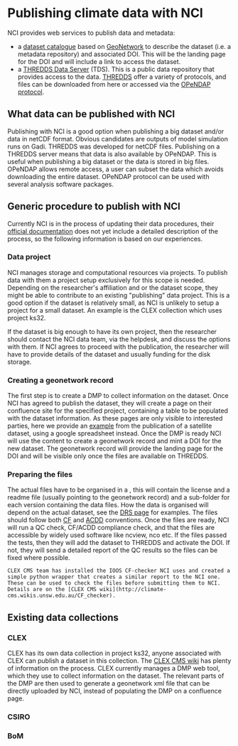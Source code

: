 # Publishing climate data with NCI

NCI provides web services to publish data and metadata:
* a [dataset catalogue](https://geonetwork.nci.org.au/geonetwork/srv/eng/catalog.search#/home) based on [GeoNetwork](geonetwork) to describe the dataset (i.e. a metadata repository) and associated DOI.  This will be the landing page for the DOI and will include a link to access the dataset. 
* a [THREDDS Data Server](https://dapds00.nci.org.au/thredds/catalog.html) (TDS). This is a public data repository that provides access to the data. [THREDDS](thredds) offer a variety of protocols, and files can be downloaded from here or accessed via the [OPeNDAP protocol](opendap).

## What data can be published with NCI
Publishing with NCI is a good option when publishing a big dataset and/or data in netCDF format. Obvious candidates are outputs of model simulation runs on Gadi. 
THREDDS was developed for netCDF files. Publishing on a THREDDS server means that data is also available by OPeNDAP. This is useful when publishing a big dataset or the data is stored in big files. OPeNDAP allows remote access, a user can subset the data which avoids downloading the entire dataset. OPeNDAP protocol can be used with several analysis software packages. 

## Generic procedure to publish with NCI
Currently NCI is in the process of updating their data procedures, their [official documentation](https://opus.nci.org.au/display/NDP/Data+Management) does not yet include a detailed description of the process, so the following information is based on our experiences.

### Data project
NCI manages storage and computational resources via projects. To publish data with them a project setup exclusively for this scope is needed. Depending on the researcher's affiliation and or the dataset scope, they might be able to contribute to an existing "publishing" data project. This is a good option if the dataset is relatively small, as NCI is unlikely to setup a project for a small dataset. An example is the CLEX collection which uses project ks32.

If the dataset is big enough to have its own project, then the researcher should contact the NCI data team, via the helpdesk, and discuss the options with them. If NCI agrees to proceed with the publication, the researcher will have to provide details of the dataset and usually funding for the disk storage.

### Creating a geonetwork record
The first step is to create a DMP to collect information on the dataset. Once NCI has agreed to publish the dataset, they will create a page on their confluence site for the specified project, containing a table to be populated with the dataset information.
As these pages are only visible to interested parties, here we provide an [example]((https://docs.google.com/spreadsheets/d/1Rt-bKNfjNRi-kB_pFrhLE9-XwqvmkpLfu5i4_sdzfQ4/edit#gid=0)) from the publication of a satellite dataset, using a google spreadsheet instead.
Once the DMP is ready NCI will use the content to create a geonetwork record and mint a DOI for the new dataset. The geonetwork record will provide the landing page for the DOI and will be visible only once the files are available on THREDDS.

### Preparing the files
The actual files have to be organised in a <dataset-folder>, this will contain the license and a readme file (usually pointing to the geonetwork record) and a sub-folder for each version containing the data files. How the data is organised will depend on the actual dataset, see the [DRS page](../tech/drs.md) for examples.
The files should follow both [CF](../concepts/cf-conventions.md) and [ACDD](../concepts/acdd-conventions.md) conventions. Once the files are ready, NCI will run a QC check, CF/ACDD compliance check, and that the files are accessible by widely used software like ncview, nco etc.
If the files passed the tests, then they will add the dataset to THREDDS and activate the DOI. If not, they will send a detailed report of the QC results so the files can be fixed where possible.

```{admonition} CF-checker
CLEX CMS team has installed the IOOS CF-checker NCI uses and created a simple python wrapper that creates a similar report to the NCI one. These can be used to check the files before submitting them to NCI. Details are on the [CLEX CMS wiki](http://climate-cms.wikis.unsw.edu.au/CF_checker).
```

## Existing data collections

### CLEX
CLEX has its own data collection in project ks32, anyone associated with CLEX can publish a dataset in this collection.
The [CLEX CMS wiki](http://climate-cms.wikis.unsw.edu.au/Publishing_with_NCI) has plenty of information on the process. CLEX currently manages a DMP web tool, which they use to collect information on the dataset. The relevant parts of the DMP are then used to generate a geonetwork xml file that can be directly uploaded by NCI, instead of populating the DMP on a confluence page.

### CSIRO

### BoM
